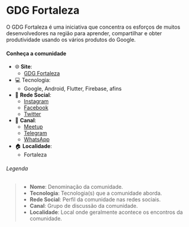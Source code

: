 # GDG Fortaleza

O GDG Fortaleza é uma iniciativa que concentra os esforços de muitos desenvolvedores na região para aprender, compartilhar 
e obter produtividade usando os vários produtos do Google.


#### Conheça a comunidade                
+ :globe_with_meridians: **Site**:
    + [GDG Fortaleza](http://gdgfortaleza.com.br/)
+ :computer: Tecnologia:
    + Google, Android, Flutter, Firebase, afins
+ :busts_in_silhouette: **Rede Social**:
    + [Instagram](https://www.instagram.com/gdgfortalezaoficial/)
    + [Facebook](https://www.facebook.com/gdgfortaleza/)
    + [Twitter](https://twitter.com/GDGFortaleza)
+ :speech_balloon: **Canal**:
    + [Meetup](https://www.meetup.com/pt-BR/gdgfortaleza/)
    + [Telegram](https://t.me/gdgfortaleza)
    + [WhatsApp](https://chat.whatsapp.com/FfFk74aS4k3BzFEhYqQZWU)
+ :house: **Localidade**:
    + Fortaleza
    


###### Legenda
> * **Nome**:  Denominação da comunidade.
> * **Tecnologia**: Tecnologia(s) que a comunidade aborda.
> * **Rede Social**: Perfil da comunidade nas redes sociais.
> * **Canal**: Grupo de discussão da comunidade.
> * **Localidade**: Local onde geralmente acontece os encontros da comunidade.

